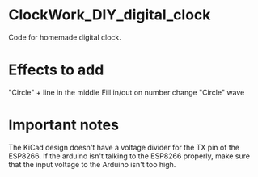 # ClockWork_DIY_digital_clock
Code for homemade digital clock. 

# Effects to add
"Circle" + line in the middle
Fill in/out on number change
"Circle" wave

# Important notes
The KiCad design doesn't have a voltage divider for the TX pin of the ESP8266. If the arduino isn't talking to the ESP8266 properly, make sure that the input voltage to the Arduino isn't too high.
